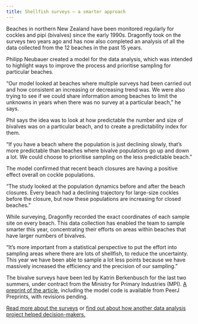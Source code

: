 ```yaml
---
title: Shellfish surveys – a smarter approach
---
```

Beaches in northern New Zealand have been monitored regularly for cockles and pipi (bivalves) since the early 1990s. Dragonfly took on the surveys two years ago and has now also completed an analysis of all the data collected from the 12 beaches in the past 15 years.


<!--more-->

Philipp Neubauer created a model for the data analysis, which was intended to highlight ways to improve the process and prioritise sampling for particular beaches.

“Our model looked at beaches where multiple surveys had been carried out and how consistent an increasing or decreasing trend was. We were also trying to see if we could share information among beaches to limit the unknowns in years when there was no survey at a particular beach,” he says.

Phil says the idea was to look at how predictable the number and size of bivalves was on a particular beach, and to create a predictability index for them.

“If you have a beach where the population is just declining slowly, that’s more predictable than beaches where bivalve populations go up and down a lot. We could choose to prioritise sampling on the less predictable beach.”

The model confirmed that recent beach closures are having a positive effect overall on cockle populations.

“The study looked at the population dynamics before and after the beach closures. Every beach had a declining trajectory for large-size cockles before the closure, but now these populations are increasing for closed beaches.”

While surveying, Dragonfly recorded the exact coordinates of each sample site on every beach. This data collection has enabled the team to sample smarter this year, concentrating their efforts on areas within beaches that have larger numbers of bivalves.

“It’s more important from a statistical perspective to put the effort into sampling areas where there are lots of shellfish, to reduce the uncertainty. This year we have been able to sample a lot less points because we have massively increased the efficiency and the precision of our sampling.”

The bivalve surveys have been led by Katrin Berkenbusch for the last two summers, under contract from the Ministry for Primary Industries (MPI). [A preprint of the article]( https://peerj.com/preprints/1422v1/), including the model code is available from PeerJ Preprints, with revisions pending.

[Read more about the surveys]( https://www.dragonfly.co.nz/news/2016-01-10-shellfish-surveys.html) or [find out about how another data analysis project helped decision-makers.]( https://www.dragonfly.co.nz/work/warp-strike.html)
